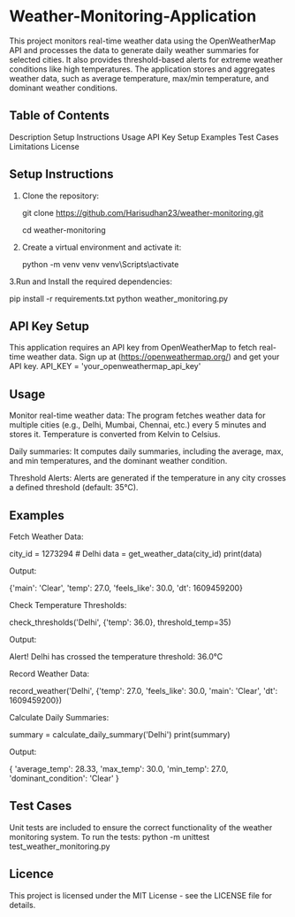# Weather-Monitoring-Application

   This project monitors real-time weather data using the OpenWeatherMap API and processes the data to generate daily weather summaries for selected cities. It also provides threshold-based alerts for extreme weather conditions like high temperatures. The application stores and aggregates weather data, such as average temperature, max/min temperature, and dominant weather conditions.

## Table of Contents
   Description
   Setup Instructions
   Usage
   API Key Setup
   Examples
   Test Cases
   Limitations
   License

## Setup Instructions

1. Clone the repository:
   
   git clone https://github.com/Harisudhan23/weather-monitoring.git
   
   cd weather-monitoring
3. Create a virtual environment and activate it:
   
   python -m venv venv
   venv\Scripts\activate
   
3.Run and Install the required dependencies:

   pip install -r requirements.txt
   python weather_monitoring.py

## API Key Setup

   This application requires an API key from OpenWeatherMap to fetch real-time weather data.
   Sign up at (https://openweathermap.org/) and get your API key.
   API_KEY = 'your_openweathermap_api_key'

## Usage

   Monitor real-time weather data:
   The program fetches weather data for multiple cities (e.g., Delhi, Mumbai, Chennai, etc.) every 5 minutes and stores it.
   Temperature is converted from Kelvin to Celsius.

   Daily summaries:
   It computes daily summaries, including the average, max, and min temperatures, and the dominant weather condition.
   
   Threshold Alerts:
   Alerts are generated if the temperature in any city crosses a defined threshold (default: 35°C).

## Examples

   Fetch Weather Data:
   
   city_id = 1273294  # Delhi
   data = get_weather_data(city_id)
   print(data)
   
   Output:
   
   {'main': 'Clear', 'temp': 27.0, 'feels_like': 30.0, 'dt': 1609459200}

   Check Temperature Thresholds:
   
   check_thresholds('Delhi', {'temp': 36.0}, threshold_temp=35)
   
   Output:
   
   Alert! Delhi has crossed the temperature threshold: 36.0°C

   Record Weather Data:
   
   record_weather('Delhi', {'temp': 27.0, 'feels_like': 30.0, 'main': 'Clear', 'dt': 1609459200})
   
   Calculate Daily Summaries:
   
   summary = calculate_daily_summary('Delhi')
   print(summary)
   
   Output:
   
   {
    'average_temp': 28.33,
    'max_temp': 30.0,
    'min_temp': 27.0,
    'dominant_condition': 'Clear'
   }
## Test Cases

   Unit tests are included to ensure the correct functionality of the weather monitoring system. To run the tests:
   python -m unittest test_weather_monitoring.py

## Licence

This project is licensed under the MIT License - see the LICENSE file for details.






